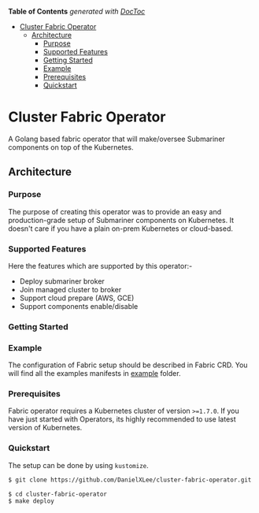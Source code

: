 
<!-- START doctoc generated TOC please keep comment here to allow auto update -->
<!-- DON'T EDIT THIS SECTION, INSTEAD RE-RUN doctoc TO UPDATE -->
**Table of Contents**  *generated with [DocToc](https://github.com/thlorenz/doctoc)*

- [Cluster Fabric Operator](#cluster-fabric-operator)
  - [Architecture](#architecture)
    - [Purpose](#purpose)
    - [Supported Features](#supported-features)
    - [Getting Started](#getting-started)
    - [Example](#example)
    - [Prerequisites](#prerequisites)
    - [Quickstart](#quickstart)

<!-- END doctoc generated TOC please keep comment here to allow auto update -->

# Cluster Fabric Operator

A Golang based fabric operator that will make/oversee Submariner components on top of the Kubernetes.

## Architecture


### Purpose

The purpose of creating this operator was to provide an easy and production-grade setup of Submariner components on Kubernetes. It doesn't care if you have a plain on-prem Kubernetes or cloud-based.

### Supported Features

Here the features which are supported by this operator:-

- Deploy submariner broker
- Join managed cluster to broker
- Support cloud prepare (AWS, GCE)
- Support components enable/disable

### Getting Started

### Example

The configuration of Fabric setup should be described in Fabric CRD. You will find all the examples manifests in [example](./connfig/samples) folder.

### Prerequisites

Fabric operator requires a Kubernetes cluster of version `>=1.7.0`. If you have just started with Operators, its highly recommended to use latest version of Kubernetes.

### Quickstart

The setup can be done by using `kustomize`.

```bash
$ git clone https://github.com/DanielXLee/cluster-fabric-operator.git
```

```bash
$ cd cluster-fabric-operator
$ make deploy
```
